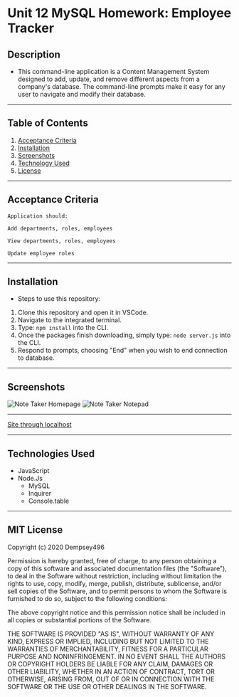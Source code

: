 # Unit 12 MySQL Homework: Employee Tracker

## Description
* This command-line application is a Content Management System designed to add, update, and remove different aspects from a company's database. The command-line prompts make it easy for any user to navigate and modify their database.

***

## Table of Contents

1. [Acceptance Criteria](#crit)
2. [Installation](#inst)
3. [Screenshots](#scrshot)
4. [Technology Used](#tech)
5. [License](#lice)

***
<a name="crit"></a>

## Acceptance Criteria 

```
Application should:

Add departments, roles, employees

View departments, roles, employees

Update employee roles
```
***
<a name="inst"></a>

## Installation
* Steps to use this repository:
1. Clone this repository and open it in VSCode.
2. Navigate to the integrated terminal.
3. Type: `npm install` into the CLI.
4. Once the packages finish downloading, simply type: `node server.js` into the CLI.
5. Respond to prompts, choosing "End" when you wish to end connection to database.

***
<a name="scrshot"></a>

## Screenshots
![Note Taker Homepage](./assets/noteTakerApp.png)
![Note Taker Notepad](./assets/noteTakerApp2.png)
***
[Site through localhost](https://drive.google.com/file/d/1Spr2Da2Hp9svHxlmuhcO8B2TUZmPvnuG/view)
***

<a name="tech"></a>

## Technologies Used

* JavaScript
* Node.Js
   * MySQL
   * Inquirer
   * Console.table


***
<a name="lice"></a>


## MIT License

Copyright (c) 2020 Dempsey496

Permission is hereby granted, free of charge, to any person obtaining a copy
of this software and associated documentation files (the "Software"), to deal
in the Software without restriction, including without limitation the rights
to use, copy, modify, merge, publish, distribute, sublicense, and/or sell
copies of the Software, and to permit persons to whom the Software is
furnished to do so, subject to the following conditions:

The above copyright notice and this permission notice shall be included in all
copies or substantial portions of the Software.

THE SOFTWARE IS PROVIDED "AS IS", WITHOUT WARRANTY OF ANY KIND, EXPRESS OR
IMPLIED, INCLUDING BUT NOT LIMITED TO THE WARRANTIES OF MERCHANTABILITY,
FITNESS FOR A PARTICULAR PURPOSE AND NONINFRINGEMENT. IN NO EVENT SHALL THE
AUTHORS OR COPYRIGHT HOLDERS BE LIABLE FOR ANY CLAIM, DAMAGES OR OTHER
LIABILITY, WHETHER IN AN ACTION OF CONTRACT, TORT OR OTHERWISE, ARISING FROM,
OUT OF OR IN CONNECTION WITH THE SOFTWARE OR THE USE OR OTHER DEALINGS IN THE
SOFTWARE.
